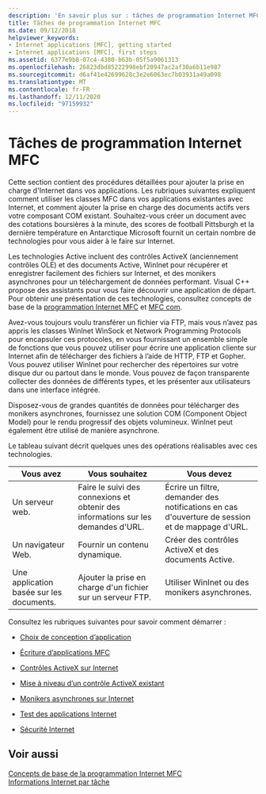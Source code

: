 ```yaml
---
description: 'En savoir plus sur : tâches de programmation Internet MFC'
title: Tâches de programmation Internet MFC
ms.date: 09/12/2018
helpviewer_keywords:
- Internet applications [MFC], getting started
- Internet applications [MFC], first steps
ms.assetid: 6377e9b8-07c4-4380-b63b-05f5a9061313
ms.openlocfilehash: 26823dbd85222998ebf20947ac2af30a6b11e987
ms.sourcegitcommit: d6af41e42699628c3e2e6063ec7b03931a49a098
ms.translationtype: MT
ms.contentlocale: fr-FR
ms.lasthandoff: 12/11/2020
ms.locfileid: "97159932"
---
```

# <a name="mfc-internet-programming-tasks"></a>Tâches de programmation Internet MFC

Cette section contient des procédures détaillées pour ajouter la prise en charge d'Internet dans vos applications. Les rubriques suivantes expliquent comment utiliser les classes MFC dans vos applications existantes avec Internet, et comment ajouter la prise en charge des documents actifs vers votre composant COM existant. Souhaitez-vous créer un document avec des cotations boursières à la minute, des scores de football Pittsburgh et la dernière température en Antarctique Microsoft fournit un certain nombre de technologies pour vous aider à le faire sur Internet.

Les technologies Active incluent des contrôles ActiveX (anciennement contrôles OLE) et des documents Active, WinInet pour récupérer et enregistrer facilement des fichiers sur Internet, et des monikers asynchrones pour un téléchargement de données performant. Visual C++ propose des assistants pour vous faire découvrir une application de départ. Pour obtenir une présentation de ces technologies, consultez concepts de base de la [programmation Internet MFC](mfc-internet-programming-basics.md) et [MFC com](mfc-com.md).

Avez-vous toujours voulu transférer un fichier via FTP, mais vous n’avez pas appris les classes WinInet WinSock et Network Programming Protocols pour encapsuler ces protocoles, en vous fournissant un ensemble simple de fonctions que vous pouvez utiliser pour écrire une application cliente sur Internet afin de télécharger des fichiers à l’aide de HTTP, FTP et Gopher. Vous pouvez utiliser WinInet pour rechercher des répertoires sur votre disque dur ou partout dans le monde. Vous pouvez de façon transparente collecter des données de différents types, et les présenter aux utilisateurs dans une interface intégrée.

Disposez-vous de grandes quantités de données pour télécharger des monikers asynchrones, fournissez une solution COM (Component Object Model) pour le rendu progressif des objets volumineux. WinInet peut également être utilisé de manière asynchrone.

Le tableau suivant décrit quelques unes des opérations réalisables avec ces technologies.

|Vous avez|Vous souhaitez|Vous devez|
|--------------|-----------------|----------------|
|Un serveur web.|Faire le suivi des connexions et obtenir des informations sur les demandes d'URL.|Écrire un filtre, demander des notifications en cas d'ouverture de session et de mappage d'URL.|
|Un navigateur Web.|Fournir un contenu dynamique.|Créer des contrôles ActiveX et des documents Active.|
|Une application basée sur les documents.|Ajouter la prise en charge d'un fichier sur un serveur FTP.|Utiliser WinInet ou des monikers asynchrones.|

Consultez les rubriques suivantes pour savoir comment démarrer :

- [Choix de conception d’application](application-design-choices.md)

- [Écriture d’applications MFC](writing-mfc-applications.md)

- [Contrôles ActiveX sur Internet](activex-controls-on-the-internet.md)

- [Mise à niveau d’un contrôle ActiveX existant](upgrading-an-existing-activex-control.md)

- [Monikers asynchrones sur Internet](asynchronous-monikers-on-the-internet.md)

- [Test des applications Internet](testing-internet-applications.md)

- [Sécurité Internet](internet-security-cpp.md)

## <a name="see-also"></a>Voir aussi

[Concepts de base de la programmation Internet MFC](mfc-internet-programming-basics.md)<br/>
[Informations Internet par tâche](internet-information-by-task.md)
